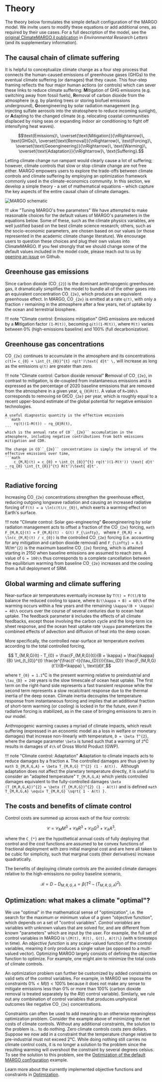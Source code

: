 # Theory

The theory below formulates the simple default configuration of the MARGO model. We invite users to modify these equations or add additional ones, as required by their use cases. For a full description of the model, see the [original ClimateMARGO.jl publication](https://iopscience.iop.org/article/10.1088/1748-9326/ac243e) in *Environmental Research Letters* (and its supplementary information).

## The causal chain of climate suffering

It is helpful to conceptualize climate change as a four step process that connects the human-caused emissions of greenhouse gases (GHGs) to the eventual climate suffering (or damages) that they cause. This four-step framing reflects the four major human actions (or controls) which can sever these links to reduce climate suffering: **M**itigation of GHG emissions (e.g. switching away from fossil fuels), **R**emoval of carbon dioxide from the atmosphere (e.g. by planting trees or storing biofuel emissions underground), **G**eoengineering by solar radiation management (e.g. injecting sulfate aerosols into the stratosphere to reduce incoming sunlight), or **A**dapting to the changed climate (e.g. relocating coastal communities displaced by rising seas or expanding indoor air conditioning to fight off intensifying heat waves).

```math
\text{Emissions}\,
\overset{\text{Mitigation}}{\nRightarrow}\,
\text{GHGs}\,
\overset{\text{Removal}}{\nRightarrow}\,
\text{Forcing}\,
\overset{\text{Geoengineering}}{\nRightarrow}\,
\text{Warming}\,
\overset{\text{Adaptation}}{\nRightarrow}\,
\text{Suffering}.
```

Letting climate change run rampant would clearly cause a lot of suffering; however, climate controls that slow or stop climate change are not free either. MARGO empowers users to explore the trade-offs between climate controls and climate suffering by employing an optimization framework commonly used in the climate-economics community. In this section, we develop a simple theory - a set of mathematical equations – which capture the key aspects of the entire causal chain of climate damages.

![MARGO schematic](MARGO_schematic.png)

!!! ukw "Tuning MARGO's free parameters"
    We have attempted to make reasonable choices for the default values of MARGO's parameters in the equations below. Some of these, such as the climate physics variables, are well justified based on the best climate science research; others, such as the socio-economic parameters, are chosen based on our values (or those represented in the academic climate change literature). We encourage users to question these choices and plug their own values into ClimateMARGO. If you feel strongly that we should change some of the default values included in the model code, please reach out to us by [opening an issue](https://github.com/ClimateMARGO/ClimateMARGO.jl/labels/criticism) on Github.

## Greenhouse gas emissions

Since carbon dioxide (CO``_{2}``) is the dominant anthropogenic greenhouse gas, it dramatically simplifies the model to bundle all of the other gases into an equivalent concentration CO``_{2e}``, which produces an equivalent greenhouse effect. In MARGO, CO``_{2e}`` is emitted at a rate ``q(t)``, with only a fraction ``r`` remaining in the atmosphere after a few years, net of uptake by the ocean and terrestrial biosphere.

!!! note "Climate control: Emissions mitigation"
    GHG emissions are reduced by a **M**itigation factor ``(1-M(t))``, becoming ``q(t)(1-M(t))``, where ``M(t)`` varies between 0% (high-emissions baseline) and 100% (full decarbonization).

## Greenhouse gas concentrations

CO``_{2e}`` continues to accumulate in the atmosphere and its concentrations ``c(t)= c_{0} + \int_{t_{0}}^{t} rq(t')\text{ d}t' \,`` will increase as long as the emissions ``q(t)`` are greater than zero.

!!! note "Climate control: Carbon dioxide removal"
    **R**emoval of CO``_{2e}``, in contrast to mitigation, is de-coupled from instantaneous emissions and is expressed as the percentage of 2020 baseline emissions that are removed from the atmosphere in a given year, ``q_{0}R(t)``. A value of ``R=100\%`` corresponds to removing ``60`` GtCO``_{2e}`` per year, which is roughly equal to a recent upper-bound estimate of the global potential for negative emission technologies.

    A useful diagnostic quantity is the effective emissions
    ```math
        rq(t)(1-M(t)) - rq_{0}R(t),
    ```
    which is the annual rate of CO``_{2e}`` accumulation in the atmosphere, including negative contributions from both emissions mitigation and CDR.

    The change in CO``_{2e}`` concentrations is simply the integral of the effective emissions over time,
    ```math
        c_{M,R}(t) = c_{0} + \int_{t_{0}}^{t} rq(t')(1-M(t')) \text{ d}t' - rq_{0} \int_{t_{0}}^{t} R(t')\text{ d}t'.
    ```

## Radiative forcing

Increasing CO``_{2e}`` concentrations strengthen the greenhouse effect, reducing outgoing longwave radiation and causing an increased radiative forcing of ``F(t) = a \ln(c(t)/c_{0})``, which exerts a warming effect on Earth's surface.

!!! note "Climate control: Solar geo-engineering"
    **G**eoengineering by solar radiation management acts to offset a fraction of the CO``_{2e}`` forcing,
    ```math
        F_{M,R,G}(t) = F_{M,R}(t) - G(t) F_{\infty},
    ```
    where ``F_{M,R} = a \ln(c_{M,R}(t) / c_{0})`` is the controlled CO``_{2e}`` forcing (i.e. accounting for any mitigation and carbon dioxide removal) and ``F_{\infty} = 8.5`` W/m``^{2}`` is the maximum baseline CO``_{2e}`` forcing, which is attained starting in 2150 when baseline emissions are assumed to reach zero. A value of ``G = 100\%`` thus corresponds to a complete cancellation between the equilibrium warming from baseline CO``_{2e}`` increases and the cooling from a full deployment of SRM.

## Global warming and climate suffering

Near-surface air temperatures eventually increase by ``T(t) = F(t)/B`` to balance the reduced cooling to space, where ``B/(\kappa + B) = 60\%`` of the warming occurs within a few years and the remaining ``\kappa/(B + \kappa) = 40\%`` occurs over the course of several centuries due to ocean heat uptake. The feedback parameter ``B`` includes the effects of all climate feedbacks, except those involving the carbon cycle and the long-term ice sheet response, and the ocean heat uptake rate ``\kappa`` parameterizes the combined effects of advection and diffusion of heat into the deep ocean.

More specifically, the controlled near-surface air temperature evolves according to the total controlled forcing,
```math
    T_{M,R,G}(t) - T_{0} = \frac{F_{M,R,G}(t)}{B + \kappa} + \frac{\kappa}{B} \int_{t_{0}}^{t} \frac{e^{\frac{t'-t}{\tau_{D}}}}{\tau_{D}} \frac{F_{M,R,G}(t')}{B+\kappa} \, \text{d}t',
```
where ``T_{0} = 1.1``°C is the present warming relative to preindustrial and ``\tau_{D} = 240`` years is the slow timescale of ocean heat uptake. The first term on the right-hand side represents a fast transient response while the second term represents a slow recalcitrant response due to the thermal inertia of the deep ocean. Climate inertia decouples the temperature response from instantaneous forcing and implies that an additional fraction of short-term warming (or cooling) is locked in for the future, even if radiative forcing is stabilized, as in the case of bringing emissions to zero in our model.

Anthropogenic warming causes a myriad of climate impacts, which result suffering (expressed in an economic model as a loss in welfare or monetary damages) that increase non-linearly with temperature, ``D = \beta T^{2}``, where the damage parameter ``\beta`` is tuned such that a warming of ``2``°C results in damages of ``4\%`` of Gross World Product (GWP).

!!! note "Climate control: Adaptation"
    **A**daptation to climate impacts acts to reduce damages by a fraction ``A``. The controlled damages are thus given by
    ```math
        D_{M,R,G,A} = \beta T_{M,R,G} T^{2} (1 - A(t)).
    ```
    Although adaptation does not affect the planetary temperature directly, it is useful to consider an "adapted temperature" ``T_{M,R,G,A}`` which yields controlled damages equivalent to the fully-controlled damages ``\beta (T_{M,R,G,A})^{2} = \beta (T_{M,R,G})^{2} (1 - A(t))`` and is defined
    ```math
        T_{M,R,G,A} \equiv T_{M,R,G} \sqrt{ 1 - A(t) }.
    ```

## The costs and benefits of climate control

Control costs are summed up across each of the four controls:
```math
    \mathcal{C} = \mathcal{C}_{M} M^{3} + \mathcal{C}_{R} R^{3} + \mathcal{C}_{G} G^{3} + \mathcal{C}_{A} A^{3},
```
where the ``C_{*}`` are the hypothetical annual costs of fully deploying that control and the cost functions are assumed to be convex functions of fractional deployment with zero initial marginal cost and are here all taken to be cubic for simplicity, such that marginal costs (their derivatives) increase quadratically.

The benefits of deploying climate controls are the avoided climate damages relative to the high-emissions no-policy baseline scenario,
```math
    \mathcal{B} = D - D_{M,R,G,A} = \beta (T^{2} - (T_{M,R,G,A})^{2}).
```

## Optimization: what makes a climate "optimal"?

We use "optimal" in the mathematical sense of "optimization", i.e. the search for the maximum or minimum value of a given "objective function", which depends on a set of "control variables". *Control variables* are variables with unknown values that are solved for, and are different from known "parameters" which are input by the user. For example, the full set of control variables in MARGO is ``\{M(t), R(t), G(t), A(t)\}`` (with ``N`` timesteps in time). An *objective function* is any scalar-valued function of the control variables, meaning it only produces a single value (as opposed to a multi-valued vector). Optimizing MARGO largely consists of defining the objective function to optimize. For example, one might aim to minimize the total costs of climate controls.

An optimization problem can further be customized by added constraints on valid sets of the control variables. For example, in MARGO we impose the constraints $0\% < M(t) < 100\%$ because it does not make any sense to mitigate emissions less than $0\%$ or more than $100\%$ (carbon dioxide removal is treated separately by the $R(t)$ control variable). Similarly, we rule out any combination of control variables that produces unphysical outcomes like negative CO``_{2e}`` concentrations.

Constraints can often be used to add meaning to an otherwise meaningless optimization problem. Consider the example above of minimizing the net costs of climate controls. Without any additional constraints, the solution to the problem is... to do nothing. Zero climate controls costs zero dollars. Suppose we now add in a constraint that the temperature change relative to pre-industrial must not exceed 2°C. While doing nothing still carries no climate control costs, it is no longer a solution to the problem since the resulting warming will overshoot the constraint by several degrees celsius. To see the solution to this problem, see the [Optimization of the default MARGO configuration](@ref) example.

Learn more about the currently implemented objective functions and constraints in [Optimization](@ref).
